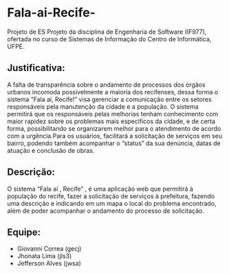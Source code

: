 # Fala-ai-Recife-
Projeto de ES
Projeto da disciplina de Engenharia de Software (IF977), ofertada no curso de Sistemas de Informação do Centro de Informática, UFPE.


## Justificativa:

A falta de transparência sobre o andamento de processos dos órgãos urbanos incomoda possivelmente a maioria dos recifenses, dessa forma o sistema “Fala aí, Recife!” visa gerenciar a comunicação entre os setores responsáveis pela manutenção da cidade e a população.
O sistema permitirá que os responsáveis pelas melhorias tenham conhecimento com maior rapidez sobre os problemas mais específicos da cidade, e de certa forma, possibilitando se organizarem melhor para o atendimento de acordo com a urgência.Para os usuários, facilitará a solicitação de serviços em seu bairro, podendo também acompanhar o “status” da sua denúncia, datas de atuação e conclusão de obras.


## Descrição:

O sistema “Fala aí , Recife” ,  é uma aplicação  web que permitirá à população do recife, fazer a solicitação de serviços à prefeitura, fazendo uma descrição e indicando em um mapa o local do problema encontrado, além de poder acompanhar o andamento do processo de solicitação. 

## Equipe:
- Giovanni Correa (gecj)
- Jhonata Lima (jls3)
- Jefferson Alves (jwsa)
